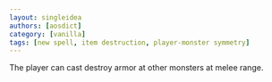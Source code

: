 ```yaml
---
layout: singleidea
authors: [aosdict]
category: [vanilla]
tags: [new spell, item destruction, player-monster symmetry]
---
```

The player can cast destroy armor at other monsters at melee range.
